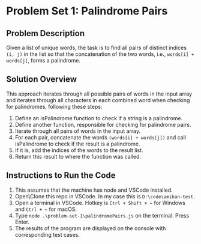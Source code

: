 # Problem Set 1: Palindrome Pairs

## Problem Description

Given a list of unique words, the task is to find all pairs of distinct indices `(i, j)` in the list so that
the concatenation of the two words, i.e., `words[i] + words[j]`, forms a palindrome.

## Solution Overview

This approach iterates through all possible pairs of words in the input array and iterates through all characters in each combined word when checking for palindromes, following these steps:

1. Define an isPalindrome function to check if a string is a palindrome.
2. Define another function, responsible for checking for palindrome pairs.
3. Iterate through all pairs of words in the input array.
4. For each pair, concatenate the words `(words[i] + words[j])` and call isPalindrome to check if the result is a palindrome.
5. If it is, add the indices of the words to the result list.
6. Return this result to where the function was called.

## Instructions to Run the Code

1. This assumes that the machine has node and VSCode installed.
2. Open\Clone this repo in VSCode. In my case this is `D:\code\amihan-test`.
3. Open a terminal in VSCode. Hotkey is `Ctrl + Shift + ~` for Windows and `Ctrl + ~` for macOS.
4. Type `node .\problem-set-1\palindromePairs.js` on the terminal. Press Enter.
5. The results of the program are displayed on the console with corresponding test cases.
